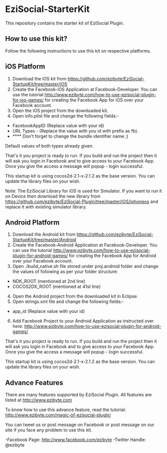 EziSocial-StarterKit
====================

This repository contains the starter kit of EziSocial Plugin. 

How to use this kit?
--------------------

Follow the following instructions to use this kit on respective platforms.

iOS Platform
------------

1. Download the iOS kit from https://github.com/ezibyte/EziSocial-StartupKit/tree/master/iOS
2. Create the Facebook-iOS Application at Facebook-Developer. You can use the tutorial http://www.ezibyte.com/how-to-use-ezisocial-plugin-for-ios-games/ for creating the Facebook App for iOS over your Facebook account.
3. Open the iOS project from the downloaded kit.
4. Open info.plist file and change the following fields:-
- FacebookAppID (Replace value with your id)
- URL Types - (Replace the value with you id with prefix as fb).
- **** Don't forget to change the bundle identifier name ;)

Default values of both types already given.

That's it you project is ready to run. If you build and run the project then it will ask you login in Facebook and to give access to your Facebook App. Once you give the access a message will popup - login successful.

This startup kit is using cocos2d-2.1-x-2.1.2 as the base version. You can update the library files on your wish.

Note: The EziSocial Library for iOS is used for Simulator. If you want to run it on Device then download the new library from https://github.com/ezibyte/EziSocial-Plugin/tree/master/iOS/iphoneos and replace it with existing simulator library.

Android Platform
----------------

1. Download the Android kit from https://github.com/ezibyte/EziSocial-StartupKit/tree/master/Android
2. Create the Facebook-Android Application at Facebook-Developer. You can use the tutorial http://www.ezibyte.com/how-to-use-ezisocial-plugin-for-android-games/ for creating the Facebook App for Android over your Facebook account.
3. Open ./build_native.sh file stored under proj.android folder and change the values of following as per your folder structure:
- NDK_ROOT (mentioned at 2nd line)
- COCOS2DX_ROOT (mentioned at 41st line)

4. Open the Android project from the downloaded kit in Eclipse.
5. Open strings.xml file and change the following fields:-
- app_id (Replace value with your id)

6. Add Facebook Project to your Android Application as instructed over here: http://www.ezibyte.com/how-to-use-ezisocial-plugin-for-android-games/


That's it you project is ready to run. If you build and run the project then it will ask you login in Facebook and to give access to your Facebook App. Once you give the access a message will popup - login successful.

This startup kit is using cocos2d-2.1-x-2.1.2 as the base version. You can update the library files on your wish.


Advance Features
----------------

There are many features supported by EziSocial Plugin. All features are listed at http://www.ezibyte.com 

To know how to use this advance feature, read the tutorial: http://www.ezibyte.com/magic-of-ezisocial-plugin/

You can tweet us or post message on Facebook or post message on our site if you face any problem to use this kit.

-Facebook Page: http://www.facebook.com/ezibyte
-Twitter Handle: @ezibyte
